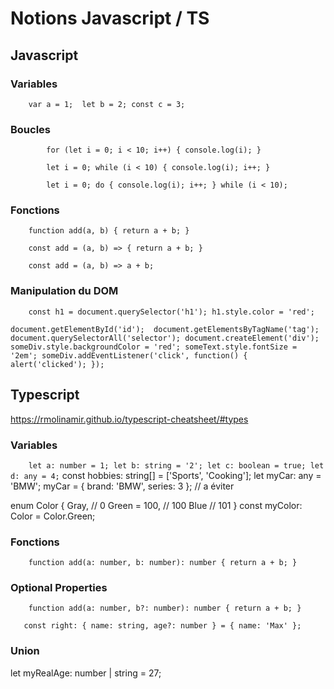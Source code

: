 # Notions Javascript / TS
## Javascript
### Variables
`    var a = 1; 
    let b = 2;
    const c = 3;`


### Boucles
    
`        for (let i = 0; i < 10; i++) {
            console.log(i);
        }`

    
`        let i = 0;
        while (i < 10) {
            console.log(i);
            i++;
        }`

    
`        let i = 0;
        do {
            console.log(i);
            i++;
        } while (i < 10);`


### Fonctions

`    function add(a, b) {
        return a + b;
    }`

    
`    const add = (a, b) => {
        return a + b;
    }`

    
`    const add = (a, b) => a + b;`


### Manipulation du DOM


`    const h1 = document.querySelector('h1');
    h1.style.color = 'red';`

`document.getElementById('id'); 
document.getElementsByTagName('tag'); 
document.querySelectorAll('selector');
document.createElement('div');
someDiv.style.backgroundColor = 'red';
someText.style.fontSize = '2em';
someDiv.addEventListener('click', function() {
    alert('clicked');
});`

## Typescript
https://rmolinamir.github.io/typescript-cheatsheet/#types

### Variables
`   
let a: number = 1;
let b: string = '2';
let c: boolean = true;
let d: any = 4;`
const hobbies: string[] = ['Sports', 'Cooking'];
let myCar: any = 'BMW';
myCar = { brand: 'BMW', series: 3 }; // a éviter

enum Color {
    Gray, // 0
    Green = 100, // 100
    Blue // 101
}
const myColor: Color = Color.Green;

### Fonctions

`    function add(a: number, b: number): number {
        return a + b;
    }`

### Optional Properties

`    function add(a: number, b?: number): number {
        return a + b;
    }`

`   const right: { name: string, age?: number } = {
        name: 'Max'
    };`

### Union

let myRealAge: number | string = 27;